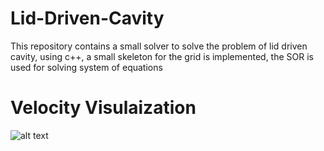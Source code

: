 # Lid-Driven-Cavity
This repository contains a small solver to solve the problem of lid driven cavity, using c++, a small skeleton for the grid is implemented, the SOR is used for solving system of equations

# Velocity Visulaization
![alt text](https://github.com/HishamSaeed/Lid-Driven-Cavity/tree/main/Results/Lid_Driven_cavity_velocity.png?raw=false)

